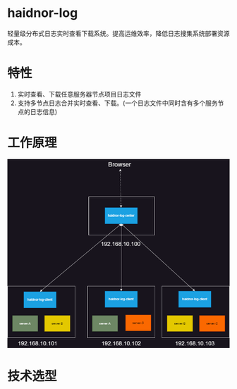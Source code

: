 # haidnor-log
轻量级分布式日志实时查看下载系统。提高运维效率，降低日志搜集系统部署资源成本。

# 特性
1. 实时查看、下载任意服务器节点项目日志文件
2. 支持多节点日志合并实时查看、下载。(一个日志文件中同时含有多个服务节点的日志信息)

# 工作原理
![](./doc/images/img01.png)

# 技术选型
